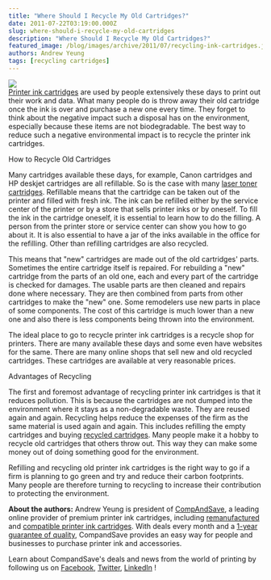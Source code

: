 ```yaml
---
title: "Where Should I Recycle My Old Cartridges?"
date: 2011-07-22T03:19:00.000Z
slug: where-should-i-recycle-my-old-cartridges
description: "Where Should I Recycle My Old Cartridges?"
featured_image: /blog/images/archive/2011/07/recycling-ink-cartridges.jpg
authors: Andrew Yeung
tags: [recycling cartridges]
---
```


[![](/blog/images/recycling-ink-cartridges.jpg)](/blog/images/recycling-ink-cartridges.jpg)  
[Printer ink cartridges](https://www.compandsave.com/) are used by people extensively these days to print out their work and data. What many people do is throw away their old cartridge once the ink is over and purchase a new one every time. They forget to think about the negative impact such a disposal has on the environment, especially because these items are not biodegradable. The best way to reduce such a negative environmental impact is to recycle the printer ink cartridges.

How to Recycle Old Cartridges

Many cartridges available these days, for example, Canon cartridges and HP deskjet cartridges are all refillable. So is the case with many [laser toner cartridges](https://www.compandsave.com/). Refillable means that the cartridge can be taken out of the printer and filled with fresh ink. The ink can be refilled either by the service center of the printer or by a store that sells printer inks or by oneself. To fill the ink in the cartridge oneself, it is essential to learn how to do the filling. A person from the printer store or service center can show you how to go about it. It is also essential to have a jar of the inks available in the office for the refilling. Other than refilling cartridges are also recycled.

This means that "new" cartridges are made out of the old cartridges' parts. Sometimes the entire cartridge itself is repaired. For rebuilding a "new" cartridge from the parts of an old one, each and every part of the cartridge is checked for damages. The usable parts are then cleaned and repairs done where necessary. They are then combined from parts from other cartridges to make the "new" one. Some remodelers use new parts in place of some components. The cost of this cartridge is much lower than a new one and also there is less components being thrown into the environment.

The ideal place to go to recycle printer ink cartridges is a recycle shop for printers. There are many available these days and some even have websites for the same. There are many online shops that sell new and old recycled cartridges. These cartridges are available at very reasonable prices.

Advantages of Recycling

The first and foremost advantage of recycling printer ink cartridges is that it reduces pollution. This is because the cartridges are not dumped into the environment where it stays as a non-degradable waste. They are reused again and again. Recycling helps reduce the expenses of the firm as the same material is used again and again. This includes refilling the empty cartridges and buying [recycled cartridges](https://www.compandsave.com/). Many people make it a hobby to recycle old cartridges that others throw out. This way they can make some money out of doing something good for the environment.

Refilling and recycling old printer ink cartridges is the right way to go if a firm is planning to go green and try and reduce their carbon footprints. Many people are therefore turning to recycling to increase their contribution to protecting the environment.

  
**About the authors:** Andrew Yeung is president of [CompAndSave](https://www.compandsave.com/), a leading online provider of premium printer ink cartridges, including [remanufactured](https://www.compandsave.com/help) and [compatible printer ink cartridges](https://www.compandsave.com/help). With deals every month and a [1-year guarantee of quality](https://www.compandsave.com/help), CompandSave provides an easy way for people and businesses to purchase printer ink and accessories.

Learn about CompandSave's deals and news from the world of printing by following us on [Facebook](https://www.facebook.com/compandsave.ink), [Twitter](https://twitter.com/compandsave), [LinkedIn](https://www.linkedin.com) !